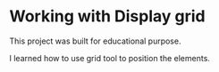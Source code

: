 # Working with Display grid

This project was built for educational purpose.

I learned how to use grid tool to position the elements.





